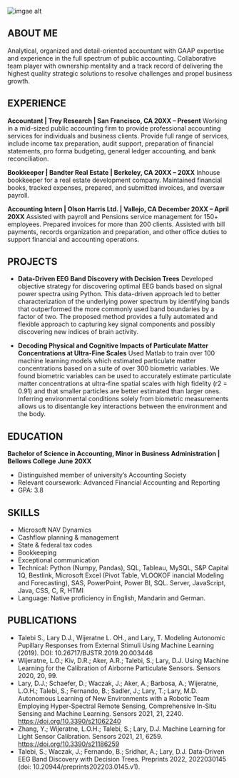 ![imgae alt](https://github.com/v-square007/portfolio_githubthemes/blob/040f58cb63f3f05db6f2ea992f2728e10c9732d8/Gemini_Generated_Image_x8njc2x8njc2x8nj.jpeg)

## ABOUT ME
Analytical, organized and detail-oriented accountant with GAAP expertise and experience in the full spectrum
of public accounting. Collaborative team player with ownership mentality and a track record of delivering the
highest quality strategic solutions to resolve challenges and propel business growth.

## EXPERIENCE
**Accountant | Trey Research | San Francisco, CA      20XX – Present**
Working in a mid-sized public accounting firm to provide professional accounting services for individuals and
business clients. Provide full range of services, include income tax preparation, audit support, preparation of
financial statements, pro forma budgeting, general ledger accounting, and bank reconciliation.

**Bookkeeper | Bandter Real Estate | Berkeley, CA      20XX – 20XX**
Inhouse bookkeeper for a real estate development company. Maintained financial books, tracked expenses,
prepared, and submitted invoices, and oversaw payroll.

**Accounting Intern | Olson Harris Ltd. | Vallejo, CA      December 20XX – April 20XX**
Assisted with payroll and Pensions service management for 150+ employees. Prepared invoices for more
than 200 clients. Assisted with bill payments, records organization and preparation, and other office duties to
support financial and accounting operations.

## PROJECTS
- **Data-Driven EEG Band Discovery with Decision Trees**
Developed objective strategy for discovering optimal EEG bands based on signal power spectra using Python. This data-driven approach led to better characterization of the underlying power spectrum by identifying bands that outperformed the more commonly used band boundaries by a factor of two. The proposed method provides a fully automated and flexible approach to capturing key signal components and possibly discovering new indices of brain activity.

- **Decoding Physical and Cognitive Impacts of Particulate Matter Concentrations at Ultra-Fine Scales**
Used Matlab to train over 100 machine learning models which estimated particulate matter concentrations based on a suite of over 300 biometric variables. We found biometric variables can be used to accurately estimate particulate matter concentrations at ultra-fine spatial scales with high fidelity (r2 = 0.91) and that smaller particles are better estimated than larger ones. Inferring environmental conditions solely from biometric measurements allows us to disentangle key interactions between the environment and the body.

## EDUCATION
**Bachelor of Science in Accounting, Minor in Business Administration | Bellows College**
**June 20XX**
- Distinguished member of university’s Accounting Society
- Relevant coursework: Advanced Financial Accounting and Reporting
- GPA: 3.8

## SKILLS
- Microsoft NAV Dynamics
- Cashflow planning & management
- State & federal tax codes
- Bookkeeping
- Exceptional communication
- Technical: Python (Numpy, Pandas), SQL, Tableau, MySQL, S&P Capital 1Q, Bestlink, Microsoft Excel (Pivot Table, VLOOKOF
inancial Modeling and Forecasting), SAS, PowerPoint, Power BI, SQL. Server, JavaScript, Java, CSS, C, R, HTMI
- Language: Native proficiency in English, Mandarin and German.

## PUBLICATIONS
- Talebi S., Lary D.J., Wijeratne L. OH., and Lary, T. Modeling Autonomic Pupillary Responses from External Stimuli Using Machine Learning (2019). DOI: 10.26717/BJSTR.2019.20.003446
- Wijeratne, L.O.; Kiv, D.R.; Aker, A.R.; Talebi, S.; Lary, D.J. Using Machine Learning for the Calibration of Airborne Particulate Sensors. Sensors 2020, 20, 99.
- Lary, D.J.; Schaefer, D.; Waczak, J.; Aker, A.; Barbosa, A.; Wijeratne, L.O.H.; Talebi, S.; Fernando, B.; Sadler, J.; Lary, T.; Lary, M.D. Autonomous Learning of New Environments with a Robotic Team Employing Hyper-Spectral Remote Sensing, Comprehensive In-Situ Sensing and Machine Learning. Sensors 2021, 21, 2240. https://doi.org/10.3390/s21062240
- Zhang, Y.; Wijeratne, L.O.H.; Talebi, S.; Lary, D.J. Machine Learning for Light Sensor Calibration. Sensors 2021, 21, 6259. https://doi.org/10.3390/s21186259
- Talebi, S.; Waczak, J.; Fernando, B.; Sridhar, A.; Lary, D.J. Data-Driven EEG Band Discovery with Decision Trees. Preprints 2022, 2022030145 (doi: 10.20944/preprints202203.0145.v1).

